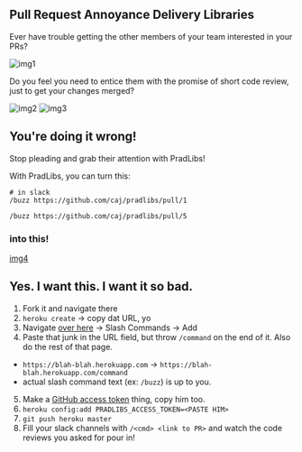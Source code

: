 ## Pull Request Annoyance Delivery Libraries

Ever have trouble getting the other members of your team interested in your PRs?

![img1](http://i.imgur.com/KQL8wKb.jpg)

Do you feel you need to entice them with the promise of short code review, just to get your changes merged?

![img2](http://i.imgur.com/pTR9wVM.jpg)
![img3](http://i.imgur.com/OHuBnD3.jpg)


## You're doing it wrong!

Stop pleading and grab their attention with PradLibs!

With PradLibs, you can turn this:


```
# in slack
/buzz https://github.com/caj/pradlibs/pull/1

/buzz https://github.com/caj/pradlibs/pull/5
```

### into this!

[img4](http://i.imgur.com/TjJE8K0.png)

## Yes. I want this. I want it so bad.

1. Fork it and navigate there
2. `heroku create` -> copy dat URL, yo
3. Navigate [over here](https://slack.com/settings) -> Slash Commands -> Add
4. Paste that junk in the URL field, but throw `/command` on the end of it. Also do the rest of that page.
  - `https://blah-blah.herokuapp.com` -> `https://blah-blah.herokuapp.com/command`
  - actual slash command text (ex: `/buzz`) is up to you.
5. Make a [GitHub access token](https://github.com/settings/tokens) thing, copy him too.
6. `heroku config:add PRADLIBS_ACCESS_TOKEN=<PASTE HIM>`
7. `git push heroku master`
8. Fill your slack channels with `/<cmd> <link to PR>` and watch the code reviews you asked for pour in!

